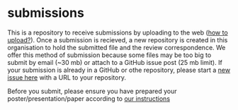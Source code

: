 # submissions
This is a repository to receive submissions by uploading to the web ([how to upload?](https://help.github.com/articles/adding-a-file-to-a-repository/)). Once a submission is recieved, a new repository is created in this organisation to hold the submitted file and the review correspondence. We offer this method of submission because some files may be too big to submit by email (~30 mb) or attach to a GitHub issue post (25 mb limit). If your submission is already in a GitHub or othe repository, please start a [new issue here](https://github.com/uwescience-open-badges/submissions/issues/new) with a URL to your repository. 

Before you submit, please ensure you have prepared your poster/presentation/paper according to [our instructions](https://github.com/uwescience-open-badges/about/blob/master/README.md#how-do-i-get-a-badge)
